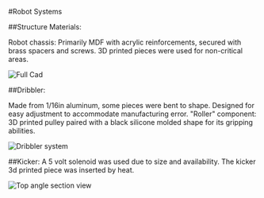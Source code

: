 #Robot Systems

##Structure Materials:

Robot chassis: Primarily MDF with acrylic reinforcements, secured with brass spacers and screws. 3D printed pieces were used for non-critical areas.


![Full Cad](/assets/Robot.png)

##Dribbler:

Made from 1/16in aluminum, some pieces were bent to shape. Designed for easy adjustment to accommodate manufacturing error.
"Roller" component: 3D printed pulley paired with a black silicone molded shape for its gripping abilities.

![Dribbler system](/assets/Dribbler.png)


##Kicker:
A 5 volt solenoid was used due to size and availability. The kicker 3d printed piece was inserted by heat.

![Top angle section view](/assets/topViewLowerLvl.png)

